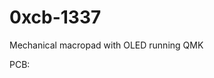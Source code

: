 # 0xcb-1337
Mechanical macropad with OLED running QMK

PCB:
[](https://raw.githubusercontent.com/Conor-Burns/dotfiles/master/PCB/top.png)

[](https://raw.githubusercontent.com/Conor-Burns/dotfiles/master/PCB/bottom.png)
